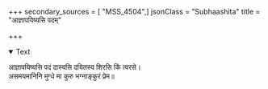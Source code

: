 +++
secondary_sources = [ "MSS_4504",]
jsonClass = "Subhaashita"
title = "आज्ञापयिष्यसि पदम्"

+++

<details open><summary>Text</summary>

आज्ञापयिष्यसि पदं दास्यसि दयितस्य शिरसि किं त्वरसे।  
असमयमानिनि मुग्धे मा कुरु भग्नाङ्कुरं प्रेम॥
</details>
